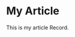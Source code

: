 # My Article

This is my article Record.






























































































































































































































